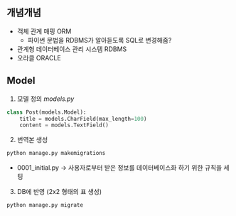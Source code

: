 ## 개념개념
- 객체 관계 매핑 ORM
    - 파이썬 문법을 RDBMS가 알아듣도록 SQL로 변경해줌?
- 관계형 데이터베이스 관리 시스템 RDBMS
- 오라클 ORACLE

## Model
1. 모델 정의
*models.py*
```python
class Post(models.Model):
    title = models.CharField(max_length=100)
    content = models.TextField()
```
2. 번역본 생성
```bash
python manage.py makemigrations
```
- 0001_initial.py -> 사용자로부터 받은 정보를 데이터베이스화 하기 위한 규칙을 세팅

3. DB에 반영 (2x2 형태의 표 생성)
```bash
python manage.py migrate
```